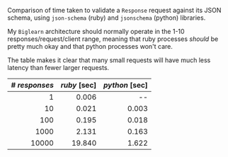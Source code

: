 Comparison of time taken to validate a `Response` request against its JSON schema,
using `json-schema` (ruby) and `jsonschema` (python) libraries.

My `Biglearn` architecture should normally operate 
in the 1-10 responses/request/client range,
meaning that ruby processes _should_ be pretty much okay 
and that python processes won't care.

The table makes it clear that many small requests
will have much less latency
than fewer larger requests. 

| *# responses* | *ruby* [sec]     | *python* [sec]    |
| ---:          | ---:      | ---:     |
|     1         |  0.006    |  --      |
|    10         |  0.021    |  0.003   |
|   100         |  0.195    |  0.018   |
|  1000         |  2.131    |  0.163   |
| 10000         | 19.840    |  1.622   |
